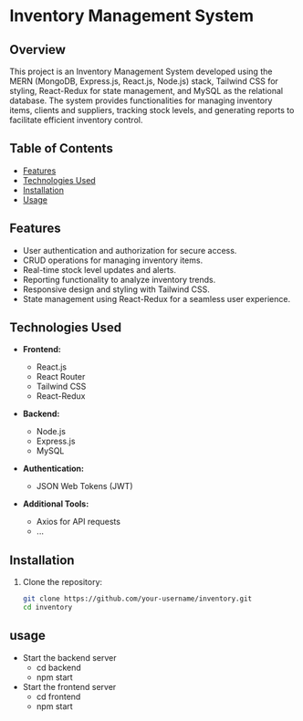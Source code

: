 # Inventory Management System

## Overview

This project is an Inventory Management System developed using the MERN (MongoDB, Express.js, React.js, Node.js) stack, Tailwind CSS for styling, React-Redux for state management, and MySQL as the relational database. The system provides functionalities for managing inventory items, clients and suppliers, tracking stock levels, and generating reports to facilitate efficient inventory control.

## Table of Contents

- [Features](#features)
- [Technologies Used](#technologies-used)
- [Installation](#installation)
- [Usage](#usage)

## Features

- User authentication and authorization for secure access.
- CRUD operations for managing inventory items.
- Real-time stock level updates and alerts.
- Reporting functionality to analyze inventory trends.
- Responsive design and styling with Tailwind CSS.
- State management using React-Redux for a seamless user experience.

## Technologies Used

- **Frontend:**
  - React.js
  - React Router
  - Tailwind CSS
  - React-Redux

- **Backend:**
  - Node.js
  - Express.js
  - MySQL

- **Authentication:**
  - JSON Web Tokens (JWT)

- **Additional Tools:**
  - Axios for API requests
  - ...

## Installation

1. Clone the repository:

   ```bash
   git clone https://github.com/your-username/inventory.git
   cd inventory

## usage
- Start the backend server
  - cd backend
  - npm start
- Start the frontend server
  - cd frontend
  - npm start


